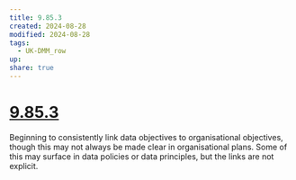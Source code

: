 ```yaml
---
title: 9.85.3
created: 2024-08-28
modified: 2024-08-28
tags:
  - UK-DMM_row
up: 
share: true
---
```

# [9.85.3](9.85.3.md)

Beginning to consistently link data objectives to organisational objectives, though this may not always be made clear in organisational plans. Some of this may surface in data policies or data principles, but the links are not explicit.
